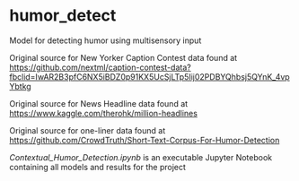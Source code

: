 # humor_detect

Model for detecting humor using multisensory input

Original source for New Yorker Caption Contest data found at https://github.com/nextml/caption-contest-data?fbclid=IwAR2B3pfC6NX5iBDZ0p91KX5UcSjLTp5Iij02PDBYQhbsj5QYnK_4vpYbtkg

Original source for News Headline data found at https://www.kaggle.com/therohk/million-headlines

Original source for one-liner data found at https://github.com/CrowdTruth/Short-Text-Corpus-For-Humor-Detection

*Contextual_Humor_Detection.ipynb* is an executable Jupyter Notebook containing all models and results for the project
